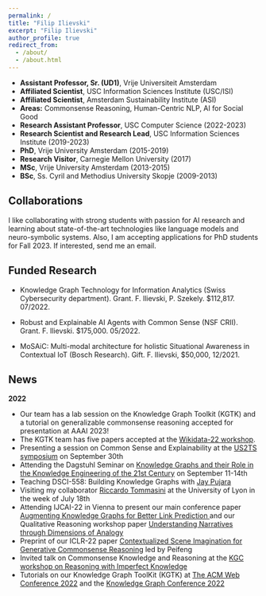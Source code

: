 ```yaml
---
permalink: /
title: "Filip Ilievski"
excerpt: "Filip Ilievski"
author_profile: true
redirect_from: 
  - /about/
  - /about.html
---
```


* **Assistant Professor, Sr. (UD1)**, Vrije Universiteit Amsterdam
* **Affiliated Scientist**, USC Information Sciences Institute (USC/ISI)
* **Affiliated Scientist**, Amsterdam Sustainability Institute (ASI)
* **Areas:** Commonsense Reasoning, Human-Centric NLP, AI for Social Good
* **Research Assistant Professor**, USC Computer Science (2022-2023)
* **Research Scientist and Research Lead**, USC Information Sciences Institute (2019-2023)
* **PhD**, Vrije University Amsterdam (2015-2019)
* **Research Visitor**, Carnegie Mellon University (2017)
* **MSc**, Vrije University Amsterdam (2013-2015)
* **BSc**, Ss. Cyril and Methodius University Skopje (2009-2013)

## Collaborations
I like collaborating with strong students with passion for AI research and learning about state-of-the-art technologies like language models and neuro-symbolic systems. Also, I am accepting applications for PhD students for Fall 2023. If interested, send me an email.

## Funded Research 


* Knowledge Graph Technology for Information Analytics (Swiss Cybersecurity department). Grant. F. Ilievski, P. Szekely. $112,817. 07/2022. 

* Robust and Explainable AI Agents with Common Sense (NSF CRII). Grant. F. Ilievski. $175,000. 05/2022.

* MoSAiC: Multi-modal architecture for holistic Situational Awareness in Contextual IoT (Bosch Research). Gift. F. Ilievski, $50,000, 12/2021.

## News
**2022**
* Our team has a lab session on the Knowledge Graph Toolkit (KGTK) and a tutorial on generalizable commonsense reasoning accepted for presentation at AAAI 2023!
* The KGTK team has five papers accepted at the [Wikidata-22 workshop](https://wikidataworkshop.github.io/2022/).
* Presenting a session on Common Sense and Explainability at the [US2TS symposium](https://us2ts.org/2022/program) on September 30th
* Attending the Dagstuhl Seminar on [Knowledge Graphs and their Role in the Knowledge Engineering of the 21st Century](https://www.dagstuhl.de/en/program/calendar/semhp/?semnr=22372) on September 11-14th
* Teaching DSCI-558: Building Knowledge Graphs with [Jay Pujara](https://www.jaypujara.org/)
* Visiting my collaborator [Riccardo Tommasini](https://riccardotommasini.com/) at the University of Lyon in the week of July 18th 
* Attending IJCAI-22 in Vienna to present our main conference paper [Augmenting Knowledge Graphs for Better Link Prediction
](https://arxiv.org/abs/2203.13965) and our Qualitative Reasoning workshop paper [Understanding Narratives through Dimensions of Analogy
](https://arxiv.org/abs/2206.07167)
* Preprint of our ICLR-22 paper [Contextualized Scene Imagination for Generative Commonsense Reasoning](https://arxiv.org/pdf/2112.06318.pdf) led by Peifeng
* Invited talk on Commonsense Knowledge and Reasoning at the [KGC workshop on Reasoning with Imperfect Knowledge](https://github.com/Imperfect-Knowledge/ik2022)
* Tutorials on our Knowledge Graph ToolKit (KGTK) at [The ACM Web Conference 2022](https://www2022.thewebconf.org/tutorials/) and the [Knowledge Graph Conference 2022](https://www.knowledgegraph.tech/kgc-2022-program/)
